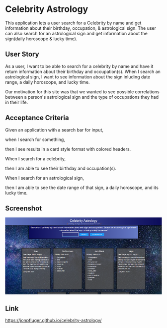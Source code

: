 # Celebrity Astrology
This application lets a user search for a Celebrity  by name and get information about their birthday, occupation, & astrological sign. The user can also search for an astrological sign and get information about the sign(daily horoscope & lucky time).

## User Story

As a user, I want to be able to search for a celebrity by name and have it return information about their birthday and occupation(s). When I search an astrological sign, I want to see information about the sign inluding date range, a daily horoscope, and lucky time.

Our motivation for this site was that we wanted to see possible correlations between a person's astrological sign and the type of occupations they had in their life.

## Acceptance Criteria

Given an application with a search bar for input,

when I search for something,

then I see results in a card style format with colored headers.

When I search for a celebrity,

then I am able to see their birthday and occupation(s).

When I search for an astrological sign,

then I am able to see the date range of that sign, a daily horoscope, and its lucky time.


## Screenshot

![A webpage that contains a search bar, a visual background of stars in outer space, and cards with titles and information.](./assets/images/screenshot.png)

## Link

https://jonpfluger.github.io/celebrity-astrology/

